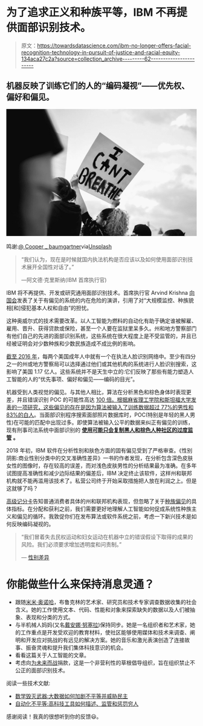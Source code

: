# 为了追求正义和种族平等，IBM 不再提供面部识别技术。

> 原文：<https://towardsdatascience.com/ibm-no-longer-offers-facial-recognition-technology-in-pursuit-of-justice-and-racial-equity-134aca27c2a?source=collection_archive---------62----------------------->

## 机器反映了训练它们的人的“编码凝视”——优先权、偏好和偏见。

![](img/d1aaaebab765c18ba2af58c8993d5842.png)

鸣谢:[@ Cooper _ baumgartner](https://unsplash.com/@cooper_baumgartner)via[Unsplash](https://unsplash.com/photos/lZsbDaUAaA4)

> “我们认为，现在是时候就国内执法机构是否应该以及如何使用面部识别技术展开全国性对话了。”
> 
> —阿文德·克里斯纳(IBM 首席执行官)

IBM 将不再提供、开发或研究通用面部识别技术。首席执行官 Arvind Krishna [向国会](https://www.ibm.com/blogs/policy/facial-recognition-susset-racial-justice-reforms/)发表了关于有偏见的系统的内在危险的演讲，引用了对“大规模监控、种族貌相[和]侵犯基本人权和自由”的担忧。

这种奥威尔式的技术需要改革。以人工智能为燃料的自动化有助于确定谁被解雇、雇用、晋升、获得贷款或保险，甚至一个人要在监狱里呆多久。州和地方警察部门有他们自己的先进的面部识别系统，这些系统在很大程度上是不受监管的，并且已经被证明会对少数种族和少数民族造成不成比例的影响。

[截至 2016 年](https://www.perpetuallineup.org/)，每两个美国成年人中就有一个在执法人脸识别网络中。至少有四分之一的州或地方警察局可以选择通过他们或其他机构的系统进行人脸识别搜索，这影响了美国 1.17 亿人。这些系统并不是天生中立的:它们反映了那些有能力塑造人工智能的人的“优先事项、偏好和偏见——编码的目光”。

机器受到人类视觉的偏见。与其他人相比，算法在分析黑色和棕色身体时表现更差，并且错误识别 POC 的可能性高达 [100 倍。根据麻省理工学院和斯坦福大学发表的一项研究，这些偏见的存在是因为算法被输入了训练数据](https://www.washingtonpost.com/technology/2019/12/19/federal-study-confirms-racial-bias-many-facial-recognition-systems-casts-doubt-their-expanding-use/)[超过 77%的男性和 83%的白人](https://news.mit.edu/2018/study-finds-gender-skin-type-bias-artificial-intelligence-systems-0212)。当面部识别程序搜索面部照片数据库时，POC(特别是年轻的黑人男性)在可能的匹配中出现过多。即使算法被输入公平的数据来纠正有偏见的训练，现有刑事司法系统中面部识别的 [**使用可能只会复制黑人和棕色人种社区的过度监管**](https://www.yesmagazine.org/social-justice/2020/04/16/privacy-facial-recognition/) **。**

2018 年初，IBM 软件在分析性别和肤色方面的固有偏见受到了严格审查。《性别阴影:商业性别分类中的交叉准确性差异》一书的作者发现，在分析包含深色皮肤女性的图像时，存在较高的误差，而对浅色皮肤男性的分析结果最为准确。在多年试图提高准确性和减少边际结果的偏差后，IBM 决定终止该软件，这样州和联邦机构就不能再滥用该技术了。私营公司终于开始采取措施把人放在利润之上。但是这就够了吗？

[高级记分卡](https://www.perpetuallineup.org/findings#scorecard)告知普通消费者具体的州和联邦机构表现，但忽略了关于[种族偏见](https://www.perpetuallineup.org/findings/racial-bias)的具体指标。在分配和获利之前，我们需要更好地理解人工智能如何促成系统性种族主义和偏见的循环。我敦促你们在发布算法或软件系统之前，考虑一下新兴技术是如何反映编码凝视的。

> “我们冒着失去民权运动和妇女运动在机器中立的错误假设下取得的成果的风险。我们必须要求增加透明度和问责制。”
> 
> — [性别差异](http://gendershades.org/overview.html)

# 你能做些什么来保持消息灵通？

*   跟随[米米·奥诺哈](http://mimionuoha.com/)，布鲁克林的艺术家、研究员和技术专家调查数据收集的社会含义。她的工作使用文本、代码、性能和对象来探索缺失的数据以及人们被抽象、表现和分类的方式。
*   与半机械人妈妈(又名[戴安娜·努塞拉](http://www.kresgeartsindetroit.org/portfolio-posts/diana-j-nucera))保持同步。她是一名组织者和艺术家，她的工作重点是开发受欢迎的教育材料，使社区能够使用媒体和技术来调查、阐明和开发应对挑战的有远见的解决方案。她的音乐和激光表演创造了连接故事、振奋灵魂和提升我们集体科技意识的机会。
*   看看这篇关于人工智能的文章。
*   考虑向[为未来而战](https://www.banfacialrecognition.com/)捐款，这是一个非营利性的草根倡导组织，旨在组织禁止不公正的面部识别技术。

阅读一些技术文献:

*   [数学毁灭武器:大数据如何加剧不平等并威胁民主](https://www.amazon.com/Weapons-Math-Destruction-Increases-Inequality/dp/0553418831/ref=sr_1_1?crid=UFKVC2JELBI1&dchild=1&keywords=weapons+of+math+destruction+cathy+o%27neil&qid=1591721351&s=books&sprefix=weapons+of+%2Cstripbooks%2C165&sr=1-1)
*   [自动化不平等:高科技工具如何描述、监管和惩罚穷人](https://www.amazon.com/Automating-Inequality-High-Tech-Profile-Police/dp/1250074312)

感谢阅读！我真的很想听到你的反馈😃。